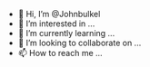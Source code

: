 - 👋 Hi, I’m @Johnbulkel
- 👀 I’m interested in ...
- 🌱 I’m currently learning ...
- 💞️ I’m looking to collaborate on ...
- 📫 How to reach me ...

<!---
Johnbulkel/Johnbulkel is a ✨ special ✨ repository because its `README.md` (this file) appears on your GitHub profile.
You can click the Preview link to take a look at your changes.
--->
